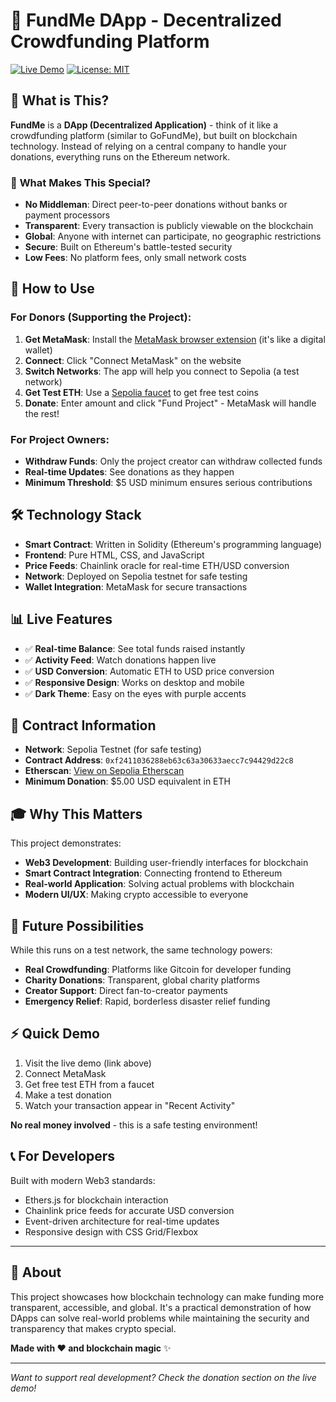 # 💝 FundMe DApp - Decentralized Crowdfunding Platform

[![Live Demo](https://img.shields.io/badge/Live-Demo-brightgreen)](https://fund-me-web3-app.vercel.app/)
[![License: MIT](https://img.shields.io/badge/License-MIT-yellow.svg)](https://opensource.org/licenses/MIT)

## 🌟 What is This?

**FundMe** is a **DApp (Decentralized Application)** - think of it like a crowdfunding platform (similar to GoFundMe), but built on blockchain technology. Instead of relying on a central company to handle your donations, everything runs on the Ethereum network.

### 🎯 **What Makes This Special?**

- **No Middleman**: Direct peer-to-peer donations without banks or payment processors
- **Transparent**: Every transaction is publicly viewable on the blockchain
- **Global**: Anyone with internet can participate, no geographic restrictions
- **Secure**: Built on Ethereum's battle-tested security
- **Low Fees**: No platform fees, only small network costs

## 🚀 How to Use

### For Donors (Supporting the Project):
1. **Get MetaMask**: Install the [MetaMask browser extension](https://metamask.io) (it's like a digital wallet)
2. **Connect**: Click "Connect MetaMask" on the website
3. **Switch Networks**: The app will help you connect to Sepolia (a test network)
4. **Get Test ETH**: Use a [Sepolia faucet](https://sepoliafaucet.com) to get free test coins
5. **Donate**: Enter amount and click "Fund Project" - MetaMask will handle the rest!

### For Project Owners:
- **Withdraw Funds**: Only the project creator can withdraw collected funds
- **Real-time Updates**: See donations as they happen
- **Minimum Threshold**: $5 USD minimum ensures serious contributions

## 🛠️ Technology Stack

- **Smart Contract**: Written in Solidity (Ethereum's programming language)
- **Frontend**: Pure HTML, CSS, and JavaScript
- **Price Feeds**: Chainlink oracle for real-time ETH/USD conversion
- **Network**: Deployed on Sepolia testnet for safe testing
- **Wallet Integration**: MetaMask for secure transactions

## 📊 Live Features

- ✅ **Real-time Balance**: See total funds raised instantly
- ✅ **Activity Feed**: Watch donations happen live
- ✅ **USD Conversion**: Automatic ETH to USD price conversion
- ✅ **Responsive Design**: Works on desktop and mobile
- ✅ **Dark Theme**: Easy on the eyes with purple accents

## 🔗 Contract Information

- **Network**: Sepolia Testnet (for safe testing)
- **Contract Address**: `0xf2411036288eb63c63a30633aecc7c94429d22c8`
- **Etherscan**: [View on Sepolia Etherscan](https://sepolia.etherscan.io/address/0xf2411036288eb63c63a30633aecc7c94429d22c8)
- **Minimum Donation**: $5.00 USD equivalent in ETH

## 🎓 Why This Matters

This project demonstrates:
- **Web3 Development**: Building user-friendly interfaces for blockchain
- **Smart Contract Integration**: Connecting frontend to Ethereum
- **Real-world Application**: Solving actual problems with blockchain
- **Modern UI/UX**: Making crypto accessible to everyone

## 🔮 Future Possibilities

While this runs on a test network, the same technology powers:
- **Real Crowdfunding**: Platforms like Gitcoin for developer funding
- **Charity Donations**: Transparent, global charity platforms
- **Creator Support**: Direct fan-to-creator payments
- **Emergency Relief**: Rapid, borderless disaster relief funding

## ⚡ Quick Demo

1. Visit the live demo (link above)
2. Connect MetaMask
3. Get free test ETH from a faucet
4. Make a test donation
5. Watch your transaction appear in "Recent Activity"

**No real money involved** - this is a safe testing environment!

## 📞 For Developers

Built with modern Web3 standards:
- Ethers.js for blockchain interaction
- Chainlink price feeds for accurate USD conversion
- Event-driven architecture for real-time updates
- Responsive design with CSS Grid/Flexbox

---

## 🎯 About

This project showcases how blockchain technology can make funding more transparent, accessible, and global. It's a practical demonstration of how DApps can solve real-world problems while maintaining the security and transparency that makes crypto special.

**Made with ❤️ and blockchain magic** ✨

---

*Want to support real development? Check the donation section on the live demo!*
